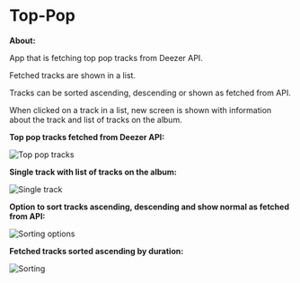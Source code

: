 # Top-Pop

**About:**

App that is fetching top pop tracks from Deezer API. 

Fetched tracks are shown in a list.

Tracks can be sorted ascending, descending or shown as fetched from API.

When clicked on a track in a list, new screen is shown with information about the track and list of tracks on the album.


**Top pop tracks fetched from Deezer API:**

![Top pop tracks](https://i.imgur.com/4wj93iM.png)

**Single track with list of tracks on the album:**

![Single track](https://i.imgur.com/7Yyuuac.png)

**Option to sort tracks ascending, descending and show normal as fetched from API:**

![Sorting options](https://i.imgur.com/ExGY0td.png)

**Fetched tracks sorted ascending by duration:**

![Sorting](https://i.imgur.com/C14zhRN.png)
